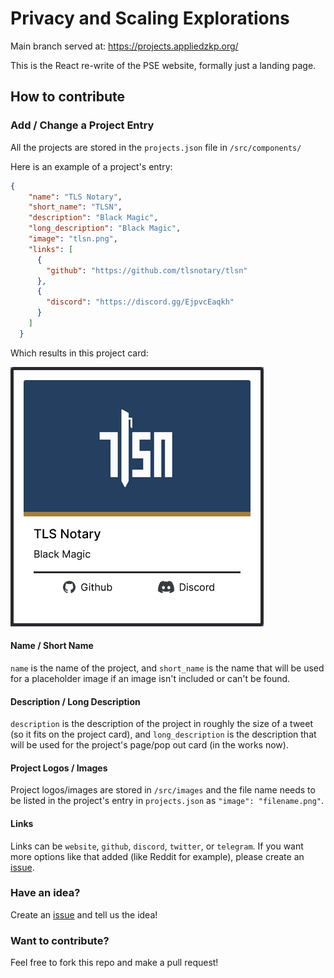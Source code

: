 # Privacy and Scaling Explorations
Main branch served at: https://projects.appliedzkp.org/

This is the React re-write of the PSE website, formally just a landing page.

## How to contribute

### Add / Change a Project Entry

All the projects are stored in the `projects.json` file in `/src/components/`

Here is an example of a project's entry:

``` json
{
    "name": "TLS Notary",
    "short_name": "TLSN",
    "description": "Black Magic",
    "long_description": "Black Magic",
    "image": "tlsn.png",
    "links": [
      {
        "github": "https://github.com/tlsnotary/tlsn"
      },
      {
        "discord": "https://discord.gg/EjpvcEaqkh"
      }
    ]
  }
```

Which results in this project card:

![TLSN_Example](TLSN_Example.png)

#### Name / Short Name

`name` is the name of the project, and `short_name` is the name that will be used for a placeholder image if an image isn't included or can't be found.

#### Description / Long Description

`description` is the description of the project in roughly the size of a tweet (so it fits on the project card), and `long_description` is the description that will be used for the project's page/pop out card (in the works now).

#### Project Logos / Images

Project logos/images are stored in `/src/images` and the file name needs to be listed in the project's entry in `projects.json` as `"image": "filename.png"`.

#### Links

Links can be `website`, `github`, `discord`, `twitter`, or `telegram`. If you want more options like that added (like Reddit for example), please create an [issue](https://github.com/AtHeartEngineering/pse_landingpage/issues/new).

### Have an idea?

Create an [issue](https://github.com/AtHeartEngineering/pse_landingpage/issues/new) and tell us the idea!

### Want to contribute?

Feel free to fork this repo and make a pull request!
